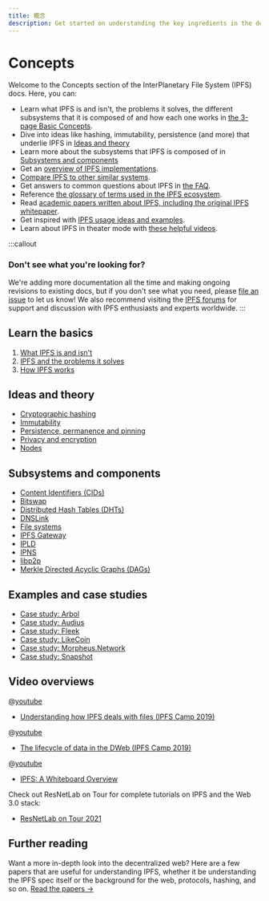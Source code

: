 ```yaml
---
title: 概念
description: Get started on understanding the key ingredients in the decentralized web and how IPFS works.
---
```


# Concepts

Welcome to the Concepts section of the InterPlanetary File System (IPFS) docs. Here, you can:

- Learn what IPFS is and isn't, the problems it solves, the different subsystems that it is composed of and how each one works in [the 3-page Basic Concepts](#learn-the-basics).
- Dive into ideas like hashing, immutability, persistence (and more) that underlie IPFS in [Ideas and theory](#ideas-and-theory)
- Learn more about the subsystems that IPFS is composed of in [Subsystems and components](#subsystems-and-components)
- Get an [overview of IPFS implementations](../concepts/ipfs-implementations.md).
- [Compare IPFS to other similar systems](../concepts/comparisons.md).
- Get answers to common questions about IPFS in [the FAQ](../concepts/faq.md).
- Reference [the glossary of terms used in the IPFS ecosystem](../concepts/glossary.md).
- Read [academic papers written about IPFS, including the original IPFS whitepaper](../concepts/further-reading/academic-papers.md).
- Get inspired with [IPFS usage ideas and examples](#examples-and-case-studies).
- Learn about IPFS in theater mode with [these helpful videos](#video-overviews).

:::callout
### Don't see what you're looking for?

We're adding more documentation all the time and making ongoing revisions to existing docs, but if you don't see what you need, please [file an issue](https://github.com/ipfs/ipfs-docs/issues/new?assignees=&labels=OKR+3%3A+Content+Improvement%2C+docs-ipfs&template=content-request.md&title=%5BCONTENT+REQUEST%5D+%28add+your+title+here%21%29) to let us know! We also recommend visiting the [IPFS forums](https://discuss.ipfs.tech/) for support and discussion with IPFS enthusiasts and experts worldwide.
:::

## Learn the basics

1. [What IPFS is and isn't](../concepts/what-is-ipfs.md)
1. [IPFS and the problems it solves](../concepts/ipfs-solves.md)
1. [How IPFS works](../concepts/how-ipfs-works.md)

## Ideas and theory

- [Cryptographic hashing](hashing.md)
- [Immutability](immutability.md)
- [Persistence, permanence and pinning](persistence.md)
- [Privacy and encryption](privacy-and-encryption.md)
- [Nodes](nodes.md)

## Subsystems and components

- [Content Identifiers (CIDs)](content-addressing.md)
- [Bitswap](bitswap.md)
- [Distributed Hash Tables (DHTs)](dht.md)
- [DNSLink](dnslink.md)
- [File systems](file-systems.md)
- [IPFS Gateway](ipfs-gateway.md)
- [IPLD](ipld.md)
- [IPNS](ipns.md)
- [libp2p](libp2p.md)
- [Merkle Directed Acyclic Graphs (DAGs)](merkle-dag.md)

## Examples and case studies

- [Case study: Arbol](../case-studies/arbol.md)
- [Case study: Audius](../case-studies/audius.md)
- [Case study: Fleek](../case-studies/fleek.md)
- [Case study: LikeCoin](../case-studies/likecoin.md)
- [Case study: Morpheus.Network](../case-studies/morpheus.md)
- [Case study: Snapshot](../case-studies/snapshot.md)

## Video overviews

<!-- markdown-link-check-disable -->
@[youtube](Z5zNPwMDYGg)

- [Understanding how IPFS deals with files (IPFS Camp 2019)](https://youtu.be/Z5zNPwMDYGg)

@[youtube](fLUq0RkiTBA)

- [The lifecycle of data in the DWeb (IPFS Camp 2019)](https://youtu.be/fLUq0RkiTBA)

@[youtube](J-drqD2UebM)

- [IPFS: A Whiteboard Overview](https://www.youtube.com/watch?v=J-drqD2UebM)
<!-- markdown-link-check-enable-->
Check out ResNetLab on Tour for complete tutorials on IPFS and the Web 3.0 stack:

- [ResNetLab on Tour 2021](https://research.protocol.ai/tutorials/resnetlab-on-tour/)


## Further reading

Want a more in-depth look into the decentralized web? Here are a few papers that are useful for understanding IPFS, whether it be understanding the IPFS spec itself or the background for the web, protocols, hashing, and so on. [Read the papers →](further-reading/academic-papers.md)

